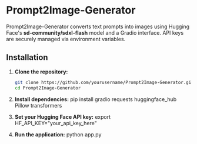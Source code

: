# Prompt2Image-Generator

Prompt2Image-Generator converts text prompts into images using Hugging Face's **sd-community/sdxl-flash** model and a Gradio interface. API keys are securely managed via environment variables.

## Installation

1. **Clone the repository:**
   ```bash
   git clone https://github.com/yourusername/Prompt2Image-Generator.git
   cd Prompt2Image-Generator
2. **Install dependencies:**
pip install gradio requests huggingface_hub Pillow transformers

3. **Set your Hugging Face API key:**
export HF_API_KEY="your_api_key_here"

4. **Run the application:**
   python app.py
